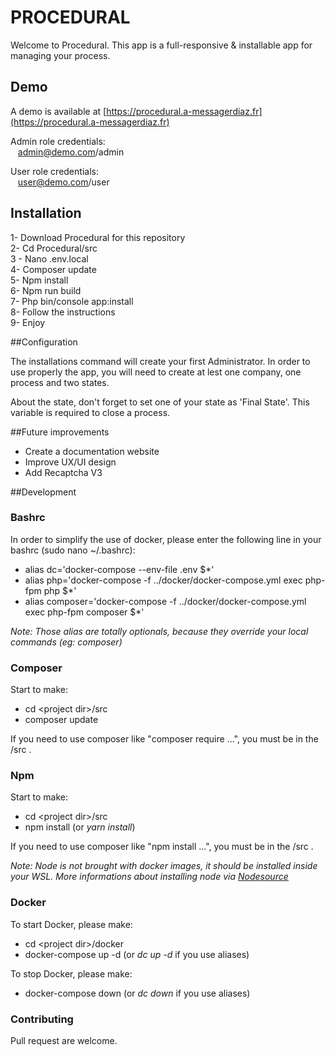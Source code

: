 # PROCEDURAL

Welcome to Procedural. This app is a full-responsive & installable app for 
managing your process. 

## Demo

A demo is available at [https://procedural.a-messagerdiaz.fr](https://procedural.a-messagerdiaz.fr)

Admin role credentials:\
&nbsp;&nbsp;&nbsp;admin@demo.com/admin

User role credentials:\
&nbsp;&nbsp;&nbsp;user@demo.com/user

## Installation

1- Download Procedural for this repository\
2- Cd Procedural/src\
3 - Nano .env.local\
4- Composer update \
5- Npm install\
6- Npm run build\
7- Php bin/console app:install\
8- Follow the instructions\
9- Enjoy

##Configuration

The installations command will create your first Administrator. In order to use 
properly the app, you will need to create at lest one company, one process and 
two states.

About the state, don't forget to set one of your state as 'Final State'. This variable
is required to close a process. 

##Future improvements

* Create a documentation website
* Improve UX/UI design
* Add Recaptcha V3

##Development
### Bashrc
In order to simplify the use of docker, please enter the following line in your bashrc (sudo nano ~/.bashrc):
* alias dc='docker-compose --env-file .env $*'
* alias php='docker-compose -f ../docker/docker-compose.yml exec php-fpm php $*'
* alias composer='docker-compose -f ../docker/docker-compose.yml exec php-fpm composer $*'

*Note: Those alias are totally optionals, because they override your local commands (eg: composer)*

### Composer

Start to make:

* cd &lt;project dir&gt;/src
* composer update

If you need to use composer like "composer require ...", you must be in the <project dir>/src .

### Npm

Start to make:

* cd &lt;project dir&gt;/src
* npm install (or *yarn install*)

If you need to use composer like "npm install ...", you must be in the <project dir>/src .

*Note: Node is not brought with docker images, it should be installed inside your WSL. More informations about installing node via [Nodesource](https://github.com/nodesource/distributions)*

### Docker
To start Docker, please make:

* cd &lt;project dir&gt;/docker
* docker-compose up -d  (or *dc up -d* if you use aliases)

To stop Docker, please make:
* docker-compose down (or *dc down* if you use aliases)

### Contributing

Pull request are welcome.
